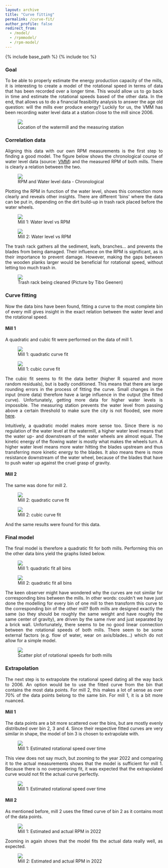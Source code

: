 ```yaml
---
layout: archive
title: "Curve fitting"
permalink: /curve-fit/
author_profile: false
redirect_from:
  - /model/
  - /rpmmodel/
  - /rpm-model/
---
```

<style>body {text-align: justify}</style>

{% include base_path %}
{% include toc %}

### Goal

To be able to properly estimate the energy production capacity of the mills, it is interesting to create a model of the rotational speed in terms of data that has been recorded over a longer time. This would allow us to go back in time and estimate the rotational speeds based of the other data. In the end, that allows us to do a financial feasibility analysis to answer the age old question: will the mills ever produce energy? Luckily for us, the VMM has been recording water level data at a station close to the mill since 2006.

<figure>
  <img src="/images/modelfitgraphs/mapwithlegend.png">
  <figcaption>Location of the watermill and the measuring station</figcaption>
</figure>

### Correlation data

Aligning this data with our own RPM measurements is the first step to finding a good model. The figure below shows the chronological course of water level data (source: [VMM](https://www.waterinfo.be/station/01K08_012)) and the measured RPM of both mills. There is clearly a relation between the two.

<figure>
  <div class="zoom-without-container">
        <img src="/images/modelfitgraphs/RPM-and-water level-data.png">
  </div>
  <figcaption>RPM and Water level data - Chronological</figcaption>
</figure>

Plotting the RPM in function of the water level, shows this connection more clearly and reveals other insights. There are different 'bins' where the data can be put in, depending on the dirt build-up in trash rack placed before the water wheels.

<figure>
  <div class="zoom-without-container">
        <img src="/images/modelfitgraphs/AllDataUnfitted-Mill-1.png">
  </div>
  <figcaption>Mill 1: Water level vs RPM</figcaption>
</figure>

<figure>
  <div class="zoom-without-container">
        <img src="/images/modelfitgraphs/AllDataUnfitted-Mill-2.png">
  </div>
  <figcaption>Mill 2: Water level vs RPM</figcaption>
</figure>

The trash rack gathers all the sediment, leafs, branches... and prevents the blades from being damaged. Their influence on the RPM is significant, as is their importance to prevent damage. However, making the gaps between the wooden planks larger would be beneficial for rotational speed, without letting too much trash in.

<figure>
  <img src="/images/modelfitgraphs/trash-rack-cleaning.jpg">
  <figcaption>Trash rack being cleaned (Picture by Tibo Geenen)</figcaption>
</figure>

### Curve fitting

Now the data bins have been found, fitting a curve to the most complete bin of every mill gives insight in the exact relation between the water level and the rotational speed.

#### Mill 1

A quadratic and cubic fit were performed on the data of mill 1.

<figure>
  <div class="zoom-without-container">
        <img src="/images/modelfitgraphs/ModelFit-Mill-1-Most-complete-Quadratic.png">
  </div>
  <figcaption>Mill 1: quadratic curve fit</figcaption>
</figure>

<figure>
  <div class="zoom-without-container">
        <img src="/images/modelfitgraphs/ModelFit-Mill-1-Most-complete-Cubic.png">
  </div>
  <figcaption>Mill 1: cubic curve fit</figcaption>
</figure>

The cubic fit seems to fit the data better (higher R squared and more random residuals), but is badly conditioned. This means that there are large rounding errors in the process of fitting the curve. Small changes in the input (more data) therefore have a large influence in the output (the fitted curve). Unfortunately, getting more data for higher water levels is impossible. The measuring station prevents the water level from passing above a certain threshold to make sure the city is not flooded, see more [here](https://arenberg-watermill.github.io/water-level-station/).

Intuitively, a quadratic model makes more sense too. Since there is no regulation of the water level at the watermill, a higher water level means that the water up- and downstream of the water wheels are almost equal. The kinetic energy of the flowing water is mostly what makes the wheels turn.
A higher water level means more water hitting the blades upstream and thus transferring more kinetic energy to the blades. It also means there is more resistance downstream of the water wheel, because of the blades that have to push water up against the cruel grasp of gravity.

#### Mill 2

The same was done for mill 2.

<figure>
  <div class="zoom-without-container">
        <img src="/images/modelfitgraphs/ModelFit-Mill-2-Most-complete-Quadratic.png">
  </div>
  <figcaption>Mill 2: quadratic curve fit</figcaption>
</figure>

<figure>
  <div class="zoom-without-container">
        <img src="/images/modelfitgraphs/ModelFit-Mill-2-Most-complete-Cubic.png">
  </div>
  <figcaption>Mill 2: cubic curve fit</figcaption>
</figure>

And the same results were found for this data.

### Final model

The final model is therefore a quadratic fit for both mills. Performing this on the other data bins yield the graphs listed below.

<figure>
  <div class="zoom-without-container">
        <img src="/images/modelfitgraphs/quadraticfit-alldata-mill1.png">
  </div>
  <figcaption>Mill 1: quadratic fit all bins</figcaption>
</figure>

<figure>
  <div class="zoom-without-container">
        <img src="/images/modelfitgraphs/quadraticfit-alldata-mill2.png">
  </div>
  <figcaption>Mill 2: quadratic fit all bins</figcaption>
</figure>

The keen observer might have wondered why the curves are not similar for corresponding bins between the mills. In other words: couldn't we have just done the modelling for every bin of one mill to then transform this curve to the corresponding bin of the other mill? Both mills are designed exactly the same (so they should be roughly the same weight and have roughly the same center of gravity), are driven by the same river and just separated by a brick wall. Unfortunately, there seems to be no good linear connection between the rotational speeds of both mills. There seem to be some external factors (e.g. flow of water, wear on axis/blades...) which do not allow for a simple model.

<figure>
  <div class="zoom-without-container">
        <img src="/images/modelfitgraphs/RPM1-2-scatter.png">
  </div>
  <figcaption>Scatter plot of rotational speeds for both mills</figcaption>
</figure>

### Extrapolation

The next step is to extrapolate the rotational speed dating all the way back to 2006. An option would be to use the fitted curve from the bin that contains the most data points. For mill 2, this makes a lot of sense as over 70% of the data points belong to the same bin. For mill 1, it is a bit more nuanced.

#### Mill 1
The data points are a bit more scattered over the bins, but are mostly evenly distributed over bin 2, 3 and 4. Since their respective fitted curves are very similar in shape, the model of bin 3 is chosen to extrapolate with.

<figure>
  <div class="zoom-without-container">
        <img src="/images/modelfitgraphs/mill1-extrapolate-quadratic-most-probable.png">
  </div>
  <figcaption>Mill 1: Estimated rotational speed over time</figcaption>
</figure>

This view does not say much, but zooming to the year 2022 and comparing it to the actual measurements shows that the model is sufficient for mill 1. Because there is no overpowering fit, it was expected that the extrapolated curve would not fit the actual curve perfectly.

<figure>
  <div class="zoom-without-container">
        <img src="/images/modelfitgraphs/mill1-extrapolate-quadratic-most-probable-vs-actual.png">
  </div>
  <figcaption>Mill 1: Estimated rotational speed over time</figcaption>
</figure>

#### Mill 2
As mentioned before, mill 2 uses the fitted curve of bin 2 as it contains most of the data points.

<figure>
  <div class="zoom-without-container">
        <img src="/images/modelfitgraphs/mill2-extrapolate-quadratic-most-data.png">
  </div>
  <figcaption>Mill 1: Estimated and actual RPM in 2022</figcaption>
</figure>

Zooming in again shows that the model fits the actual data really well, as expected.

<figure>
  <div class="zoom-without-container">
        <img src="/images/modelfitgraphs/mill2-extrapolate-quadratic-most-probable-vs-actual.png">
  </div>
  <figcaption>Mill 2: Estimated and actual RPM in 2022</figcaption>
</figure>